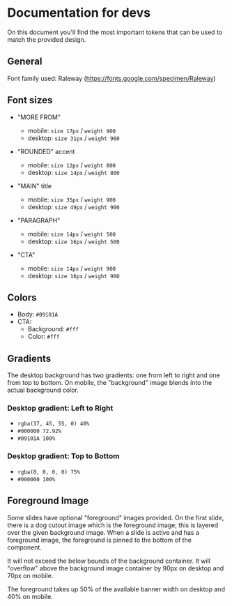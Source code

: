 # Documentation for devs

On this document you'll find the most important tokens that can be used to match the provided design.

## General

Font family used: Raleway (https://fonts.google.com/specimen/Raleway)

## Font sizes

- "MORE FROM"

  - mobile: `size 17px` / `weight 900`
  - desktop: `size 31px` / `weight 900`

- "ROUNDED" accent

  - mobile: `size 12px` / `weight 800`
  - desktop: `size 14px` / `weight 800`

- "MAIN" title

  - mobile: `size 35px` / `weight 900`
  - desktop: `size 49px` / `weight 900`

- "PARAGRAPH"

  - mobile: `size 14px` / `weight 500`
  - desktop: `size 16px` / `weight 500`

- "CTA"
  - mobile: `size 14px` / `weight 900`
  - desktop: `size 16px` / `weight 900`

## Colors

- Body: `#09101A`
- CTA:
  - Background: `#fff`
  - Color: `#fff`

## Gradients

The desktop background has two gradients: one from left to right and one from top to bottom. On mobile, the "background" image blends into the actual background color.

### Desktop gradient: Left to Right

- `rgba(37, 45, 55, 0) 40%`
- `#000000 72.92%`
- `#09101A 100%`

### Desktop gradient: Top to Bottom

- `rgba(0, 0, 0, 0) 75%`
- `#000000 100%`

## Foreground Image

Some slides have optional "foreground" images provided. On the first slide, there is a dog cutout image which is the foreground image; this is layered over the given background image.
When a slide is active and has a foreground image, the foreground is pinned to the bottom of the component.

It will not exceed the below bounds of the background container. It will "overflow" above the background image container by 90px on desktop and 70px on mobile.

The foreground takes up 50% of the available banner width on desktop and 40% on mobile.
